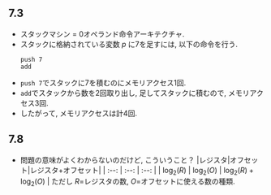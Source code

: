 ## 7.3
- スタックマシン = 0オペランド命令アーキテクチャ.
- スタックに格納されている変数 $p$ に7を足すには, 以下の命令を行う.
    ```
    push 7
    add
    ```
- `push 7`でスタックに7を積むのにメモリアクセス1回.
- `add`でスタックから数を2回取り出し, 足してスタックに積むので, メモリアクセス3回.
- したがって, メモリアクセスは計4回.

## 7.8
- 問題の意味がよくわからないのだけど, こういうこと？
    |レジスタ|オフセット|レジスタ+オフセット| 
    | :--: | :--: | :--: | 
    | $\log_2(R)$ | $\log_2(O)$ | $\log_2(R) + \log_2(O)$ | 
  ただし $R =$レジスタの数, $O=$オフセットに使える数の種類.

